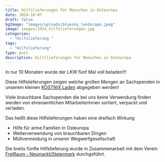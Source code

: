 ```yaml
---
title: Hilfslieferungen für Menschen in Osteuropa
date: 2024-10-07
draft: false
bgImage: "images/uploads/bluesky_landscape.jpeg"
image: images/2024_hilfslieferungen.jpg
categories:
  - "Hilfslieferung "
tags:
  - "Hilfslieferung"
type: post
description: Hilfslieferungen für Menschen in Osteuropa
---
```

In nur 10 Monaten wurde der LKW fünf Mal voll beladen!!!  

Diese Hilfslieferungen zeigen welche großen Mengen an Sachspenden in unserem kleinen [KOSTNIX Laden](https://www.vinzi-wuestenrose.at/causes/10_kostnix-laden/) abgegeben werden!  
<!--more-->
Viele brauchbare Sachspenden die bei uns keine Verwendung finden werden von ehrenamtlichen MitarbeiterInnen sortiert, verpackt und verladen.  

Das heißt diese Hilfslieferungen haben eine dreifach Wirkung
- Hilfe für arme Familien in Osteuropa
- Weiterverwendung von brauchbaren Dingen
- Müllvermeidung in unserer Wegwerfgesellschaft

Die breits fünfte Hilfslieferung wurde in Zusammenarbeit mit dem Verein [FreiRaum - Neumarkt/Steiermark](https://www.facebook.com/groups/350625670875229/posts/553834080554386/) durchgeführt. 